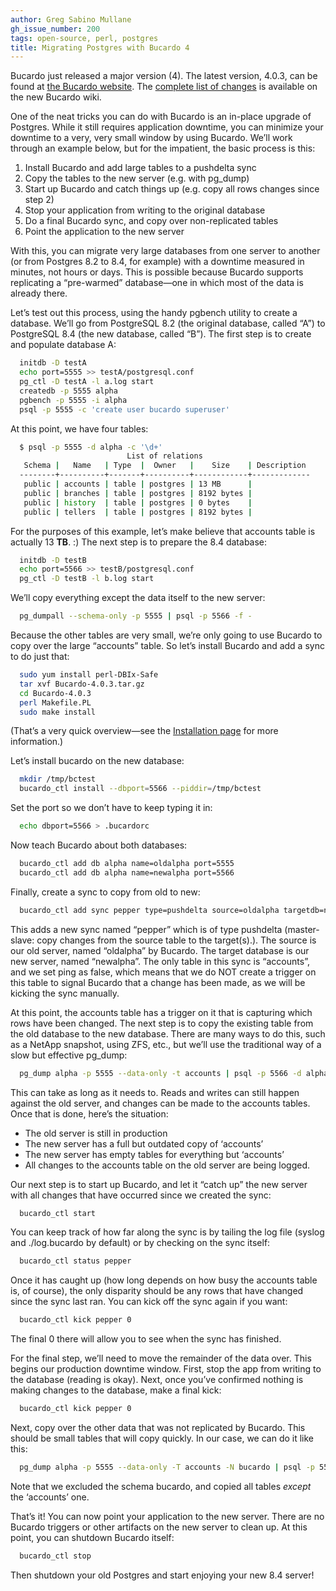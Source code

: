 ```yaml
---
author: Greg Sabino Mullane
gh_issue_number: 200
tags: open-source, perl, postgres
title: Migrating Postgres with Bucardo 4
---
```


Bucardo just released a major version (4). The latest version, 4.0.3, can be found at [the Bucardo website](https://bucardo.org/Bucardo/). The [complete list of changes](https://bucardo.org/Bucardo/Changes/) is available on the new Bucardo wiki.

One of the neat tricks you can do with Bucardo is an in-place upgrade of Postgres. While it still requires application downtime, you can minimize your downtime to a very, very small window by using Bucardo. We’ll work through an example below, but for the impatient, the basic process is this:

1. Install Bucardo and add large tables to a pushdelta sync
1. Copy the tables to the new server (e.g. with pg_dump)
1. Start up Bucardo and catch things up (e.g. copy all rows changes since step 2)
1. Stop your application from writing to the original database
1. Do a final Bucardo sync, and copy over non-replicated tables
1. Point the application to the new server

With this, you can migrate very large databases from one server to another (or from Postgres 8.2 to 8.4, for example) with a downtime measured in minutes, not hours or days. This is possible because Bucardo supports replicating a “pre-warmed” database—​one in which most of the data is already there.

Let’s test out this process, using the handy pgbench utility to create a database. We’ll go from PostgreSQL 8.2 (the original database, called “A”) to PostgreSQL 8.4 (the new database, called “B”). The first step is to create and populate database A:

```bash
  initdb -D testA
  echo port=5555 >> testA/postgresql.conf
  pg_ctl -D testA -l a.log start
  createdb -p 5555 alpha
  pgbench -p 5555 -i alpha
  psql -p 5555 -c 'create user bucardo superuser'
```

At this point, we have four tables:

```bash
  $ psql -p 5555 -d alpha -c '\d+'
                          List of relations
   Schema |   Name   | Type  |  Owner   |    Size    | Description
  --------+----------+-------+----------+------------+-------------
   public | accounts | table | postgres | 13 MB      |
   public | branches | table | postgres | 8192 bytes |
   public | history  | table | postgres | 0 bytes    |
   public | tellers  | table | postgres | 8192 bytes |
```

For the purposes of this example, let’s make believe that accounts table is actually 13 **TB**. :) The next step is to prepare the 8.4 database:

```bash
  initdb -D testB
  echo port=5566 >> testB/postgresql.conf
  pg_ctl -D testB -l b.log start
```

We’ll copy everything except the data itself to the new server:

```bash
  pg_dumpall --schema-only -p 5555 | psql -p 5566 -f -
```

Because the other tables are very small, we’re only going to use Bucardo to copy over the large “accounts” table. So let’s install Bucardo and add a sync to do just that:

```bash
  sudo yum install perl-DBIx-Safe
  tar xvf Bucardo-4.0.3.tar.gz
  cd Bucardo-4.0.3
  perl Makefile.PL
  sudo make install
```

(That’s a very quick overview—​see the [Installation page](https://bucardo.org/Bucardo/Installation/) for more information.)

Let’s install bucardo on the new database:

```bash
  mkdir /tmp/bctest
  bucardo_ctl install --dbport=5566 --piddir=/tmp/bctest
```

Set the port so we don’t have to keep typing it in:

```bash
  echo dbport=5566 > .bucardorc
```

Now teach Bucardo about both databases:

```bash
  bucardo_ctl add db alpha name=oldalpha port=5555
  bucardo_ctl add db alpha name=newalpha port=5566
```

Finally, create a sync to copy from old to new:

```bash
  bucardo_ctl add sync pepper type=pushdelta source=oldalpha targetdb=newalpha tables=accounts ping=false
```

This adds a new sync named “pepper” which is of type pushdelta (master-slave: copy changes from the source table to the target(s).). The source is our old server, named “oldalpha” by Bucardo. The target database is our new server, named “newalpha”. The only table in this sync is “accounts”, and we set ping as false, which means that we do NOT create a trigger on this table to signal Bucardo that a change has been made, as we will be kicking the sync manually.

At this point, the accounts table has a trigger on it that is capturing which rows have been changed. The next step is to copy the existing table from the old database to the new database. There are many ways to do this, such as a NetApp snapshot, using ZFS, etc., but we’ll use the traditional way of a slow but effective pg_dump:

```bash
  pg_dump alpha -p 5555 --data-only -t accounts | psql -p 5566 -d alpha -f -
```

This can take as long as it needs to. Reads and writes can still happen against the old server, and changes can be made to the accounts tables. Once that is done, here’s the situation:

- The old server is still in production
- The new server has a full but outdated copy of ‘accounts’
- The new server has empty tables for everything but ‘accounts’
- All changes to the accounts table on the old server are being logged.

Our next step is to start up Bucardo, and let it “catch up” the new server with all changes that have occurred since we created the sync:

```bash
  bucardo_ctl start
```

You can keep track of how far along the sync is by tailing the log file (syslog and ./log.bucardo by default) or by checking on the sync itself:

```bash
  bucardo_ctl status pepper
```

Once it has caught up (how long depends on how busy the accounts table is, of course), the only disparity should be any rows that have changed since the sync last ran. You can kick off the sync again if you want:

```bash
  bucardo_ctl kick pepper 0
```

The final 0 there will allow you to see when the sync has finished.

For the final step, we’ll need to move the remainder of the data over. This begins our production downtime window. First, stop the app from writing to the database (reading is okay). Next, once you’ve confirmed nothing is making changes to the database, make a final kick:

```bash
  bucardo_ctl kick pepper 0
```

Next, copy over the other data that was not replicated by Bucardo. This should be small tables that will copy quickly. In our case, we can do it like this:

```bash
  pg_dump alpha -p 5555 --data-only -T accounts -N bucardo | psql -p 5566 -d alpha -f -
```

Note that we excluded the schema bucardo, and copied all tables *except* the ‘accounts’ one.

That’s it! You can now point your application to the new server. There are no Bucardo triggers or other artifacts on the new server to clean up. At this point, you can shutdown Bucardo itself:

```bash
  bucardo_ctl stop
```

Then shutdown your old Postgres and start enjoying your new 8.4 server!
